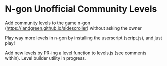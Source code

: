 # N-gon Unofficial Community Levels
Add community levels to the game n-gon (https://landgreen.github.io/sidescroller) without asking the owner

Play way more levels in n-gon by installing the userscript (script.js), and just play!

Add new levels by PR-ing a level function to levels.js (see comments within). Level builder utility in progress.
